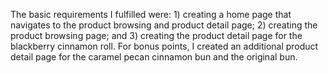 The basic requirements I fulfilled were: 1) creating a home page that navigates to the product browsing and product detail page; 2) creating the product browsing page; and 3) creating the product detail page for the blackberry cinnamon roll. For bonus points, I created an additional product detail page for the caramel pecan cinnamon bun and the original bun.
